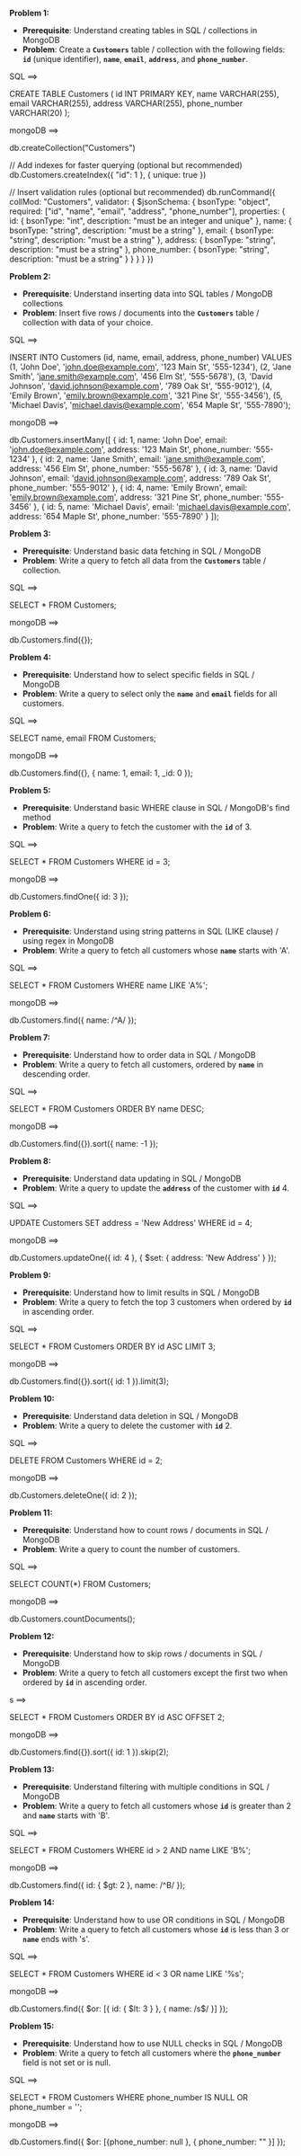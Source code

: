 **Problem 1:**

- **Prerequisite**: Understand creating tables in SQL / collections in MongoDB
- **Problem**: Create a **`Customers`** table / collection with the following fields: **`id`** (unique identifier), **`name`**, **`email`**, **`address`**, and **`phone_number`**.

SQL ==> 

CREATE TABLE Customers (
    id INT PRIMARY KEY,
    name VARCHAR(255),
    email VARCHAR(255),
    address VARCHAR(255),
    phone_number VARCHAR(20)
);

mongoDB ==> 

db.createCollection("Customers")

// Add indexes for faster querying (optional but recommended)
db.Customers.createIndex({ "id": 1 }, { unique: true })

// Insert validation rules (optional but recommended)
db.runCommand({
  collMod: "Customers",
  validator: {
    $jsonSchema: {
      bsonType: "object",
      required: ["id", "name", "email", "address", "phone_number"],
      properties: {
        id: { bsonType: "int", description: "must be an integer and unique" },
        name: { bsonType: "string", description: "must be a string" },
        email: { bsonType: "string", description: "must be a string" },
        address: { bsonType: "string", description: "must be a string" },
        phone_number: { bsonType: "string", description: "must be a string" }
      }
    }
  }
})




**Problem 2:**

- **Prerequisite**: Understand inserting data into SQL tables / MongoDB collections
- **Problem**: Insert five rows / documents into the **`Customers`** table / collection with data of your choice.

SQL ==> 

INSERT INTO Customers (id, name, email, address, phone_number)
VALUES (1, 'John Doe', 'john.doe@example.com', '123 Main St', '555-1234'),
       (2, 'Jane Smith', 'jane.smith@example.com', '456 Elm St', '555-5678'),
       (3, 'David Johnson', 'david.johnson@example.com', '789 Oak St', '555-9012'),
       (4, 'Emily Brown', 'emily.brown@example.com', '321 Pine St', '555-3456'),
       (5, 'Michael Davis', 'michael.davis@example.com', '654 Maple St', '555-7890');


mongoDB ==> 

db.Customers.insertMany([
  { id: 1, name: 'John Doe', email: 'john.doe@example.com', address: '123 Main St', phone_number: '555-1234' },
  { id: 2, name: 'Jane Smith', email: 'jane.smith@example.com', address: '456 Elm St', phone_number: '555-5678' },
  { id: 3, name: 'David Johnson', email: 'david.johnson@example.com', address: '789 Oak St', phone_number: '555-9012' },
  { id: 4, name: 'Emily Brown', email: 'emily.brown@example.com', address: '321 Pine St', phone_number: '555-3456' },
  { id: 5, name: 'Michael Davis', email: 'michael.davis@example.com', address: '654 Maple St', phone_number: '555-7890' }
]);



**Problem 3:**

- **Prerequisite**: Understand basic data fetching in SQL / MongoDB
- **Problem**: Write a query to fetch all data from the **`Customers`** table / collection.

SQL ==> 

SELECT * FROM Customers;


mongoDB ==> 

db.Customers.find({});



**Problem 4:**

- **Prerequisite**: Understand how to select specific fields in SQL / MongoDB
- **Problem**: Write a query to select only the **`name`** and **`email`** fields for all customers.

SQL ==>

SELECT name, email FROM Customers;

mongoDB ==> 

db.Customers.find({}, { name: 1, email: 1, _id: 0 });




**Problem 5:**

- **Prerequisite**: Understand basic WHERE clause in SQL / MongoDB's find method
- **Problem**: Write a query to fetch the customer with the **`id`** of 3.

SQL ==>

SELECT * FROM Customers WHERE id = 3;

mongoDB ==> 

db.Customers.findOne({ id: 3 });



**Problem 6:**

- **Prerequisite**: Understand using string patterns in SQL (LIKE clause) / using regex in MongoDB
- **Problem**: Write a query to fetch all customers whose **`name`** starts with 'A'.


SQL ==> 

SELECT * FROM Customers WHERE name LIKE 'A%';


mongoDB ==> 

db.Customers.find({ name: /^A/ });




**Problem 7:**

- **Prerequisite**: Understand how to order data in SQL / MongoDB
- **Problem**: Write a query to fetch all customers, ordered by **`name`** in descending order.

SQL ==> 

SELECT * FROM Customers ORDER BY name DESC;


mongoDB ==> 

db.Customers.find({}).sort({ name: -1 });




**Problem 8:**

- **Prerequisite**: Understand data updating in SQL / MongoDB
- **Problem**: Write a query to update the **`address`** of the customer with **`id`** 4.

SQL ==> 

UPDATE Customers SET address = 'New Address' WHERE id = 4;


mongoDB ==> 

db.Customers.updateOne({ id: 4 }, { $set: { address: 'New Address' } });



**Problem 9:**

- **Prerequisite**: Understand how to limit results in SQL / MongoDB
- **Problem**: Write a query to fetch the top 3 customers when ordered by **`id`** in ascending order.

SQL ==> 

SELECT * FROM Customers ORDER BY id ASC LIMIT 3;


mongoDB ==> 

db.Customers.find({}).sort({ id: 1 }).limit(3);




**Problem 10:**

- **Prerequisite**: Understand data deletion in SQL / MongoDB
- **Problem**: Write a query to delete the customer with **`id`** 2.

SQL ==> 

DELETE FROM Customers WHERE id = 2;

mongoDB ==> 

db.Customers.deleteOne({ id: 2 });



**Problem 11:**

- **Prerequisite**: Understand how to count rows / documents in SQL / MongoDB
- **Problem**: Write a query to count the number of customers.


SQL ==> 

SELECT COUNT(*) FROM Customers;


mongoDB ==> 

db.Customers.countDocuments();




**Problem 12:**

- **Prerequisite**: Understand how to skip rows / documents in SQL / MongoDB
- **Problem**: Write a query to fetch all customers except the first two when ordered by **`id`** in ascending order.

s ==>

SELECT * FROM Customers ORDER BY id ASC OFFSET 2;


mongoDB ==> 

db.Customers.find({}).sort({ id: 1 }).skip(2);



**Problem 13:**

- **Prerequisite**: Understand filtering with multiple conditions in SQL / MongoDB
- **Problem**: Write a query to fetch all customers whose **`id`** is greater than 2 and **`name`** starts with 'B'.

SQL ==> 

SELECT * FROM Customers WHERE id > 2 AND name LIKE 'B%';


mongoDB ==> 

db.Customers.find({ id: { $gt: 2 }, name: /^B/ });



**Problem 14:**

- **Prerequisite**: Understand how to use OR conditions in SQL / MongoDB
- **Problem**: Write a query to fetch all customers whose **`id`** is less than 3 or **`name`** ends with 's'.

SQL ==> 

SELECT * FROM Customers WHERE id < 3 OR name LIKE '%s';


mongoDB ==> 

db.Customers.find({ $or: [{ id: { $lt: 3 } }, { name: /s$/ }] });



**Problem 15:**

- **Prerequisite**: Understand how to use NULL checks in SQL / MongoDB
- **Problem**: Write a query to fetch all customers where the **`phone_number`** field is not set or is null.


SQL ==> 

SELECT * FROM Customers WHERE phone_number IS NULL OR phone_number = '';


mongoDB ==> 

db.Customers.find({ $or: [{phone_number: null }, { phone_number: "" }] });
